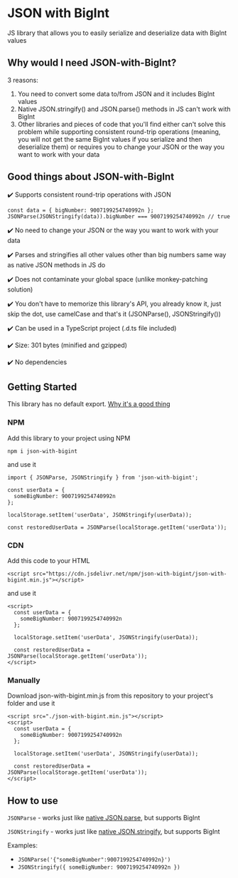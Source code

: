 # JSON with BigInt

JS library that allows you to easily serialize and deserialize data with BigInt values

## Why would I need JSON-with-BigInt?

3 reasons:

1. You need to convert some data to/from JSON and it includes BigInt values
2. Native JSON.stringify() and JSON.parse() methods in JS can't work with BigInt
3. Other libraries and pieces of code that you'll find either can't solve this problem while supporting consistent round-trip operations (meaning, you will not get the same BigInt values if you serialize and then deserialize them) or requires you to change your JSON or the way you want to work with your data

## Good things about JSON-with-BigInt

✔️ Supports consistent round-trip operations with JSON

```
const data = { bigNumber: 9007199254740992n };
JSONParse(JSONStringify(data)).bigNumber === 9007199254740992n // true
```

✔️ No need to change your JSON or the way you want to work with your data

✔️ Parses and stringifies all other values other than big numbers same way as native JSON methods in JS do

✔️ Does not contaminate your global space (unlike monkey-patching solution)

✔️ You don't have to memorize this library's API, you already know it, just skip the dot, use camelCase and that's it (JSONParse(), JSONStringify())

✔️ Can be used in a TypeScript project (.d.ts file included)

✔️ Size: 301 bytes (minified and gzipped)

✔️ No dependencies

## Getting Started

This library has no default export. [Why it's a good thing](https://humanwhocodes.com/blog/2019/01/stop-using-default-exports-javascript-module/)

### NPM

Add this library to your project using NPM

```
npm i json-with-bigint
```

and use it

```
import { JSONParse, JSONStringify } from 'json-with-bigint';

const userData = {
  someBigNumber: 9007199254740992n
};

localStorage.setItem('userData', JSONStringify(userData));

const restoredUserData = JSONParse(localStorage.getItem('userData'));
```

### CDN

Add this code to your HTML

```
<script src="https://cdn.jsdelivr.net/npm/json-with-bigint/json-with-bigint.min.js"></script>
```

and use it

```
<script>
  const userData = {
    someBigNumber: 9007199254740992n
  };

  localStorage.setItem('userData', JSONStringify(userData));

  const restoredUserData = JSONParse(localStorage.getItem('userData'));
</script>
```

### Manually

Download json-with-bigint.min.js from this repository to your project's folder and use it

```
<script src="./json-with-bigint.min.js"></script>
<script>
  const userData = {
    someBigNumber: 9007199254740992n
  };

  localStorage.setItem('userData', JSONStringify(userData));

  const restoredUserData = JSONParse(localStorage.getItem('userData'));
</script>
```

## How to use

`JSONParse` - works just like [native JSON.parse](https://developer.mozilla.org/en-US/docs/Web/JavaScript/Reference/Global_Objects/JSON/parse), but supports BigInt

`JSONStringify` - works just like [native JSON.stringify](https://developer.mozilla.org/en-US/docs/Web/JavaScript/Reference/Global_Objects/JSON/stringify), but supports BigInt

Examples:

- `JSONParse('{"someBigNumber":9007199254740992n}')`
- `JSONStringify({
someBigNumber: 9007199254740992n
})`

